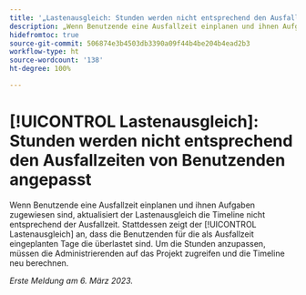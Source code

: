 ```yaml
---
title: '„Lastenausgleich: Stunden werden nicht entsprechend den Ausfallzeiten der Benutzenden angepasst.“'
description: „Wenn Benutzende eine Ausfallzeit einplanen und ihnen Aufgaben zugewiesen sind, aktualisiert der Lastenausgleich die Timeline nicht entsprechend der Ausfallzeit. Stattdessen zeigt der Lastenausgleich an, dass die Benutzenden für die als Ausfallzeit eingeplanten Tage überlastet sind. Um die Stunden anzupassen, müssen die Administrierenden auf das Projekt zugreifen und die Timeline neu berechnen.
hidefromtoc: true
source-git-commit: 506874e3b4503db3390a09f44b4be204b4ead2b3
workflow-type: ht
source-wordcount: '138'
ht-degree: 100%

---
```



# [!UICONTROL Lastenausgleich]: Stunden werden nicht entsprechend den Ausfallzeiten von Benutzenden angepasst

Wenn Benutzende eine Ausfallzeit einplanen und ihnen Aufgaben zugewiesen sind, aktualisiert der Lastenausgleich die Timeline nicht entsprechend der Ausfallzeit. Stattdessen zeigt der [!UICONTROL Lastenausgleich] an, dass die Benutzenden für die als Ausfallzeit eingeplanten Tage die überlastet sind. Um die Stunden anzupassen, müssen die Administrierenden auf das Projekt zugreifen und die Timeline neu berechnen.

_Erste Meldung am 6. März 2023._

